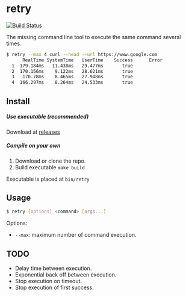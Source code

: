 # retry

[![Build Status](https://travis-ci.com/martinezdelariva/retry.svg?branch=master)](https://travis-ci.com/martinezdelariva/retry)

The missing command line tool to execute the same command several times.

```bash
$ retry --max 4 curl --head --url https://www.google.com
      RealTime SystemTime   UserTime    Success      Error
  1  179.184ms   11.438ms   29.477ms       true
  2  170.156ms    9.122ms   28.621ms       true
  3   170.78ms    8.465ms   27.948ms       true
  4  166.297ms    8.264ms   24.533ms       true
```

## Install

##### Use executable (recommended)

Download at [releases](https://github.com/martinezdelariva/retry/releases)

##### Compile on your own

1. Download or clone the repo.
2. Build executable `make build`

Executable is placed at `bin/retry`

## Usage

```bash
$ retry [options] <command> [args...]
```

Options:

- `--max`: maximum number of command execution.


## TODO

- Delay time between execution.
- Exponential back off between execution.
- Stop execution on timeout.
- Stop execution of first success.
